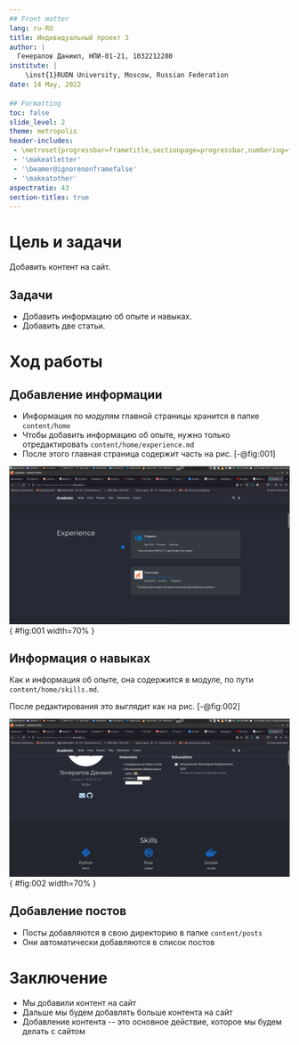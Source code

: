 ```yaml
---
## Front matter
lang: ru-RU
title: Индивидуальный проект 3
author: |
  Генералов Даниил, НПИ-01-21, 1032212280
institute: |
	\inst{1}RUDN University, Moscow, Russian Federation
date: 14 May, 2022

## Formatting
toc: false
slide_level: 2
theme: metropolis
header-includes: 
 - \metroset{progressbar=frametitle,sectionpage=progressbar,numbering=fraction}
 - '\makeatletter'
 - '\beamer@ignorenonframefalse'
 - '\makeatother'
aspectratio: 43
section-titles: true
---
```


# Цель и задачи

Добавить контент на сайт.

## Задачи

  - Добавить информацию об опыте и навыках.
  - Добавить две статьи.

# Ход работы

## Добавление информации
  - Информация по модулям главной страницы хранится в папке `content/home`
  - Чтобы добавить информацию об опыте, нужно только отредактировать `content/home/experience.md`
  - После этого главная страница содержит часть на рис. [-@fig:001]

![Опыт](../report/image/Screenshot_3.png){ #fig:001 width=70% }

## Информация о навыках

Как и информация об опыте, она содержится в модуле, по пути `content/home/skills.md`.

После редактирования это выглядит как на рис. [-@fig:002]

![Навыки](../report/image/Screenshot_4.png){ #fig:002 width=70% }

## Добавление постов

- Посты добавляются в свою директорию в папке `content/posts`
- Они автоматически добавляются в список постов

# Заключение

- Мы добавили контент на сайт
- Дальше мы будем добавлять больше контента на сайт
- Добавление контента -- это основное действие, которое мы будем делать с сайтом